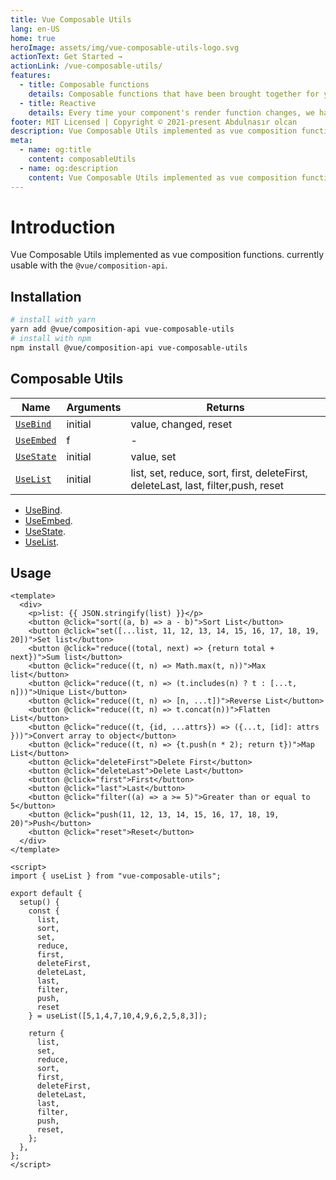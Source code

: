 ```yaml
---
title: Vue Composable Utils
lang: en-US
home: true
heroImage: assets/img/vue-composable-utils-logo.svg
actionText: Get Started →
actionLink: /vue-composable-utils/
features:
  - title: Composable functions
    details: Composable functions that have been brought together for you to use in all your components.
  - title: Reactive
    details: Every time your component's render function changes, we have the full reactivity system.
footer: MIT Licensed | Copyright © 2021-present Abdulnasır olcan
description: Vue Composable Utils implemented as vue composition functions.
meta:
  - name: og:title
    content: composableUtils
  - name: og:description
    content: Vue Composable Utils implemented as vue composition functions.
---
```


# Introduction

Vue Composable Utils implemented as vue composition functions. currently usable with the `@vue/composition-api`.

## Installation

```bash
# install with yarn
yarn add @vue/composition-api vue-composable-utils
# install with npm
npm install @vue/composition-api vue-composable-utils
```

## Composable Utils

| Name                                                     | Arguments                          | Returns                                                      |
| -------------------------------------------------------- | ---------------------------------- | ------------------------------------------------------------ |
| [`UseBind`](./vue-composable-utils/bind.md)               | initial                            | value, changed, reset                                        |
| [`UseEmbed`](./vue-composable-utils/embed.md)            | f                                  | -                                                            |
| [`UseState`](./vue-composable-utils/state.md)            | initial                            | value, set                                                   |
| [`UseList`](./vue-composable-utils/list.md)              | initial                            | list, set, reduce, sort, first, deleteFirst, deleteLast, last,   filter,push, reset| 


- [UseBind](./vue-composable-utils/bind.md).
- [UseEmbed](./vue-composable-utils/embed.md).
- [UseState](./vue-composable-utils/state.md).
- [UseList](./vue-composable-utils/list.md).

## Usage

```vue
<template>
  <div>
    <p>list: {{ JSON.stringify(list) }}</p>
    <button @click="sort((a, b) => a - b)">Sort List</button>
    <button @click="set([...list, 11, 12, 13, 14, 15, 16, 17, 18, 19, 20])">Set list</button>
    <button @click="reduce((total, next) => {return total + next})">Sum list</button>
    <button @click="reduce((t, n) => Math.max(t, n))">Max list</button>
    <button @click="reduce((t, n) => (t.includes(n) ? t : [...t, n]))">Unique List</button>
    <button @click="reduce((t, n) => [n, ...t])">Reverse List</button>
    <button @click="reduce((t, n) => t.concat(n))">Flatten List</button>
    <button @click="reduce((t, {id, ...attrs}) => ({...t, [id]: attrs }))">Convert array to object</button>
    <button @click="reduce((t, n) => {t.push(n * 2); return t})">Map List</button>
    <button @click="deleteFirst">Delete First</button>
    <button @click="deleteLast">Delete Last</button>
    <button @click="first">First</button>
    <button @click="last">Last</button>
    <button @click="filter((a) => a >= 5)">Greater than or equal to 5</button>
    <button @click="push(11, 12, 13, 14, 15, 16, 17, 18, 19, 20)">Push</button>
    <button @click="reset">Reset</button>
  </div>
</template>

<script>
import { useList } from "vue-composable-utils";

export default {
  setup() {
    const {
      list,
      sort,
      set,
      reduce,
      first,
      deleteFirst,
      deleteLast,
      last,
      filter,
      push,
      reset
    } = useList([5,1,4,7,10,4,9,6,2,5,8,3]);

    return {
      list,
      set,
      reduce,
      sort,
      first,
      deleteFirst,
      deleteLast,
      last,
      filter,
      push,
      reset,
    };
  },
};
</script>
```
<ToggleDarkMode/>
<!-- TODO: DArk mode -->
